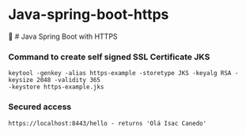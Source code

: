 # Java-spring-boot-https
:cactus: # Java Spring Boot with HTTPS

### Command to create self signed SSL Certificate JKS

```
keytool -genkey -alias https-example -storetype JKS -keyalg RSA -keysize 2048 -validity 365 
-keystore https-example.jks
```

### Secured access

```
https://localhost:8443/hello - returns 'Olá Isac Canedo'
```
